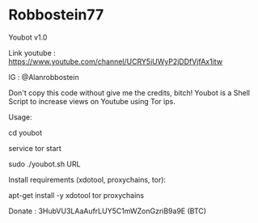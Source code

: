 # Robbostein77
Youbot v1.0

Link youtube : https://www.youtube.com/channel/UCRY5iUWyP2jDDfVjfAx1itw

IG           : @Alanrobbostein


Don't copy this code without give me the credits, bitch!
Youbot is a Shell Script to increase views on Youtube using Tor ips.

Usage:

cd youbot

service tor start

sudo ./youbot.sh URL

Install requirements (xdotool, proxychains, tor):

apt-get install -y xdotool tor proxychains

Donate : 3HubVU3LAaAufrLUY5C1mWZonGzriB9a9E (BTC)
